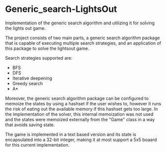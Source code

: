 # Generic_search-LightsOut
Implementation of the generic search algorithm and utilizing it for solving the lights out game.

The project consists of two main parts, a generic search algorithm package that is capable of executing multiple search strategies, and an application of this package to solve the lightsout game.

Search strategies supported are:
* BFS
* DFS
* Iterative deepening
* Greedy search
* A*

Moreover, the generic search algorithm package can be configured to memoize the states by using a hashset if the user wishes to, however it runs the risk of eating out the available memory if this hashset gets too large. In the implementation of the solver, this internal memoization was not used and the states were memoized externally from the "Game" class in a way that avoids saving state. 

The game is implemented in a text based version and its state is encapsulated into a 32-bit integer, making it at most support a 5x5 boaard for this current implementation.
